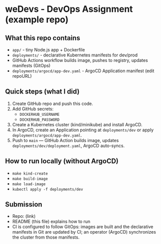 # weDevs - DevOps Assignment (example repo)

## What this repo contains
- `app/` - tiny Node.js app + Dockerfile
- `deployments/` - declarative Kubernetes manifests for dev/prod
- GitHub Actions workflow builds image, pushes to registry, updates manifests (GitOps)
- `deployments/argocd/app-dev.yaml` - ArgoCD Application manifest (edit repoURL)

## Quick steps (what I did)
1. Create GitHub repo and push this code.
2. Add GitHub secrets:
   - `DOCKERHUB_USERNAME`
   - `DOCKERHUB_PASSWORD`
3. Create a Kubernetes cluster (kind/minikube) and install ArgoCD.
4. In ArgoCD, create an Application pointing at `deployments/dev` or apply `deployments/argocd/app-dev.yaml`.
5. Push to `main` — GitHub Action builds image, updates `deployments/dev/deployment.yaml`, ArgoCD auto-syncs.

## How to run locally (without ArgoCD)
- `make kind-create`
- `make build-image`
- `make load-image`
- `kubectl apply -f deployments/dev`

## Submission
- Repo: (link)
- README (this file) explains how to run
- CI is configured to follow GitOps: images are built and the declarative manifests in Git are updated by CI; an operator (ArgoCD) synchronizes the cluster from those manifests.
